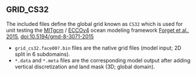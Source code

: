 
## GRID_CS32

The included files define the global grid known as `CS32` which is used for unit testing the [MITgcm](http://mitgcm.org) / [ECCOv4](https://www.ecco-group.org) ocean modeling framework [Forget et al., 2015](http://www.geosci-model-dev.net/8/3071/2015/), [doi:10.5194/gmd-8-3071-2015](https://doi.org/10.5194/gmd-8-3071-2015)

- `grid_cs32.face00?.bin` files are the native grid files (model input; 2D split in 6 subdomains).
- `*.data` and `*.meta` files are the corresponding model output after adding vertical discretization and land mask (3D; global domain).

